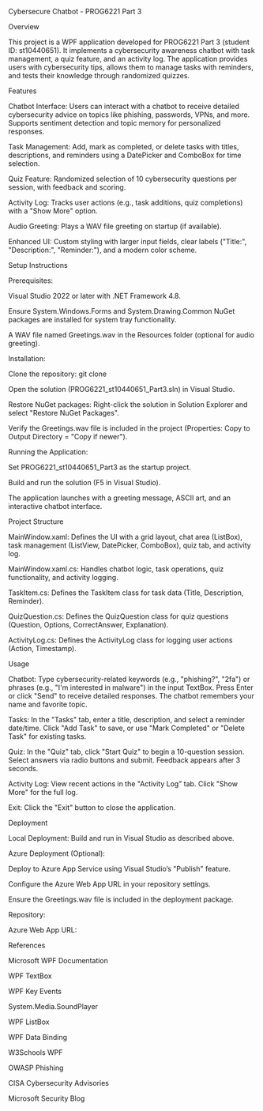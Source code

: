 Cybersecure Chatbot - PROG6221 Part 3

Overview

This project is a WPF application developed for PROG6221 Part 3 (student ID: st10440651). It implements a cybersecurity awareness chatbot with task management, a quiz feature, and an activity log. The application provides users with cybersecurity tips, allows them to manage tasks with reminders, and tests their knowledge through randomized quizzes.

Features





Chatbot Interface: Users can interact with a chatbot to receive detailed cybersecurity advice on topics like phishing, passwords, VPNs, and more. Supports sentiment detection and topic memory for personalized responses.



Task Management: Add, mark as completed, or delete tasks with titles, descriptions, and reminders using a DatePicker and ComboBox for time selection.



Quiz Feature: Randomized selection of 10 cybersecurity questions per session, with feedback and scoring.



Activity Log: Tracks user actions (e.g., task additions, quiz completions) with a "Show More" option.



Audio Greeting: Plays a WAV file greeting on startup (if available).



Enhanced UI: Custom styling with larger input fields, clear labels ("Title:", "Description:", "Reminder:"), and a modern color scheme.

Setup Instructions





Prerequisites:





Visual Studio 2022 or later with .NET Framework 4.8.



Ensure System.Windows.Forms and System.Drawing.Common NuGet packages are installed for system tray functionality.



A WAV file named Greetings.wav in the Resources folder (optional for audio greeting).



Installation:





Clone the repository: git clone <repository-url>



Open the solution (PROG6221_st10440651_Part3.sln) in Visual Studio.



Restore NuGet packages: Right-click the solution in Solution Explorer and select "Restore NuGet Packages".



Verify the Greetings.wav file is included in the project (Properties: Copy to Output Directory = "Copy if newer").



Running the Application:





Set PROG6221_st10440651_Part3 as the startup project.



Build and run the solution (F5 in Visual Studio).



The application launches with a greeting message, ASCII art, and an interactive chatbot interface.

Project Structure





MainWindow.xaml: Defines the UI with a grid layout, chat area (ListBox), task management (ListView, DatePicker, ComboBox), quiz tab, and activity log.



MainWindow.xaml.cs: Handles chatbot logic, task operations, quiz functionality, and activity logging.



TaskItem.cs: Defines the TaskItem class for task data (Title, Description, Reminder).



QuizQuestion.cs: Defines the QuizQuestion class for quiz questions (Question, Options, CorrectAnswer, Explanation).



ActivityLog.cs: Defines the ActivityLog class for logging user actions (Action, Timestamp).

Usage





Chatbot: Type cybersecurity-related keywords (e.g., "phishing?", "2fa") or phrases (e.g., "I'm interested in malware") in the input TextBox. Press Enter or click "Send" to receive detailed responses. The chatbot remembers your name and favorite topic.



Tasks: In the "Tasks" tab, enter a title, description, and select a reminder date/time. Click "Add Task" to save, or use "Mark Completed" or "Delete Task" for existing tasks.



Quiz: In the "Quiz" tab, click "Start Quiz" to begin a 10-question session. Select answers via radio buttons and submit. Feedback appears after 3 seconds.



Activity Log: View recent actions in the "Activity Log" tab. Click "Show More" for the full log.



Exit: Click the "Exit" button to close the application.

Deployment





Local Deployment: Build and run in Visual Studio as described above.



Azure Deployment (Optional):





Deploy to Azure App Service using Visual Studio’s "Publish" feature.



Configure the Azure Web App URL in your repository settings.



Ensure the Greetings.wav file is included in the deployment package.



Repository: <Insert GitHub repository URL here>



Azure Web App URL: <Insert Azure Web App URL here>

References





Microsoft WPF Documentation



WPF TextBox



WPF Key Events



System.Media.SoundPlayer



WPF ListBox



WPF Data Binding



W3Schools WPF



OWASP Phishing



CISA Cybersecurity Advisories



Microsoft Security Blog
